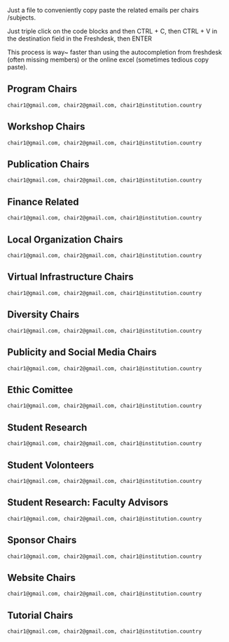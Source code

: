 Just a file to conveniently copy paste the related emails per chairs /subjects.

Just triple click on the code blocks and then CTRL + C, then CTRL + V in the destination field in the Freshdesk, then ENTER

This process is way\~ faster than using the autocompletion from freshdesk (often missing members) or the online excel (sometimes tedious copy paste).

## Program Chairs

```
chair1@gmail.com, chair2@gmail.com, chair1@institution.country
```

## Workshop Chairs

```
chair1@gmail.com, chair2@gmail.com, chair1@institution.country
```

## Publication Chairs

```
chair1@gmail.com, chair2@gmail.com, chair1@institution.country
```

## Finance Related

```
chair1@gmail.com, chair2@gmail.com, chair1@institution.country
```

## Local Organization Chairs

```
chair1@gmail.com, chair2@gmail.com, chair1@institution.country
```

## Virtual Infrastructure Chairs

```
chair1@gmail.com, chair2@gmail.com, chair1@institution.country
```

## Diversity Chairs

```
chair1@gmail.com, chair2@gmail.com, chair1@institution.country
```

## Publicity and Social Media Chairs

```
chair1@gmail.com, chair2@gmail.com, chair1@institution.country
```

## Ethic Comittee

```
chair1@gmail.com, chair2@gmail.com, chair1@institution.country
```

## Student Research

```
chair1@gmail.com, chair2@gmail.com, chair1@institution.country
```

## Student Volonteers

```
chair1@gmail.com, chair2@gmail.com, chair1@institution.country
```

## Student Research: Faculty Advisors

```
chair1@gmail.com, chair2@gmail.com, chair1@institution.country
```

## Sponsor Chairs

```
chair1@gmail.com, chair2@gmail.com, chair1@institution.country
```

## Website Chairs
```
chair1@gmail.com, chair2@gmail.com, chair1@institution.country
```

## Tutorial Chairs
```
chair1@gmail.com, chair2@gmail.com, chair1@institution.country
```